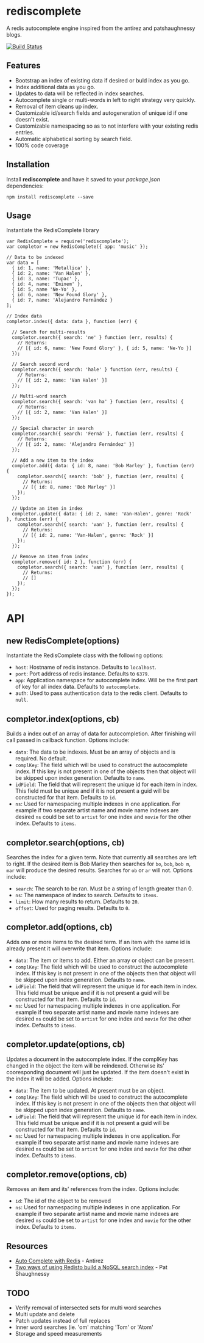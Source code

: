 rediscomplete
=============

A redis autocomplete engine inspired from the antirez and patshaughnessy blogs.

[![Build Status](https://travis-ci.org/petreboy14/rediscomplete.png?branch=master)](https://travis-ci.org/petreboy14/rediscomplete)

## Features

* Bootstrap an index of existing data if desired or buld index as you go.
* Index additional data as you go.
* Updates to data will be reflected in index searches.
* Autocomplete single or multi-words in left to right strategy very quickly.
* Removal of item cleans up index.
* Customizable id/search fields and autogeneration of unique id if one doesn't exist.
* Customizable namespacing so as to not interfere with your existing redis entries.
* Automatic alphabetical sorting by search field.
* 100% code coverage

## Installation

Install **rediscomplete** and have it saved to your _package.json_ dependencies:
```
npm install rediscomplete --save
```

## Usage

Instantiate the RedisComplete library
```
var RedisComplete = require('rediscomplete');
var completor = new RedisComplete({ app: 'music' });

// Data to be indexed
var data = [
  { id: 1, name: 'Metallica' },
  { id: 2, name: 'Van Halen' },
  { id: 3, name: 'Tupac' },
  { id: 4, name: 'Eminem' },
  { id: 5, name 'Ne-Yo' },
  { id: 6, name: 'New Found Glory' },
  { id: 7, name: 'Alejandro Fernández }
];

// Index data
completor.index({ data: data }, function (err) {

  // Search for multi-results
  completor.search({ search: 'ne' } function (err, results) { 
    // Returns: 
    // [{ id: 6, name: 'New Found Glory' }, { id: 5, name: 'Ne-Yo }]
  }); 
  
  // Search second word
  completor.search({ search: 'hale' } function (err, results) { 
    // Returns: 
    // [{ id: 2, name: 'Van Halen' }]
  });
  
  // Multi-word search
  completor.search({ search: 'van ha' } function (err, results) { 
    // Returns: 
    // [{ id: 2, name: 'Van Halen' }]
  });
  
  // Special character in search
  completor.search({ search: 'Ferná' }, function (err, results) {
    // Returns: 
    // [{ id: 2, name: 'Alejandro Fernández' }]
  });
  
  // Add a new item to the index
  completor.add({ data: { id: 8, name: 'Bob Marley' }, function (err) {
    completor.search({ search: 'bob' }, function (err, results) {
      // Returns: 
      // [{ id: 8, name: 'Bob Marley' }]
    });
  });
  
  // Update an item in index
  completor.update({ data: { id: 2, name: 'Van-Halen', genre: 'Rock' }, function (err) {
    completor.search({ search: 'van' }, function (err, results) {
      // Returns: 
      // [{ id: 2, name: 'Van-Halen', genre: 'Rock' }]
    });
  });
  
  // Remove an item from index
  completor.remove({ id: 2 }, function (err) {
    completor.search({ search: 'van' }, function (err, results) {
      // Returns: 
      // []
    });
  });
});
```

# API

## new RedisComplete(options)

Instantiate the RedisComplete class with the following options:
* `host`: Hostname of redis instance. Defaults to `localhost`.
* `port`: Port address of redis instance. Defaults to `6379`.
* `app`: Application namespace for autocomplete index. Will be the first part of key for all index data. Defaults to `autocomplete`.
* auth: Used to pass authentication data to the redis client. Defaults to `null`.

## completor.index(options, cb)

Builds a index out of an array of data for autocompletion. After finishing will call passed in callback function. Options include:
* `data`: The data to be indexes. Must be an array of objects and is required. No default.
* `complKey`: The field which will be used to construct the autocomplete index. If this key is not present in one of the objects then that object will be skipped upon index generation. Defaults to `name`.
* `idField`: The field that will represent the unique id for each item in index. This field must be unique and if it is not present a guid will be constructed for that item. Defaults to `id`.
* `ns`: Used for namespacing multiple indexes in one application. For example if two separate artist name and movie name indexes are desired `ns` could be set to `artist` for one index and `movie` for the other index. Defaults to `items`. 

## completor.search(options, cb)

Searches the index for a given term. Note that currently all searches are left to right. If the desired item is Bob Marley then searches for `bo`, `bob`, `bob m`, `mar` will produce the desired results. Searches for `ob` or `ar` will not. Options include:
* `search`: The search to be ran. Must be a string of length greater than 0. 
* `ns`: The namespace of index to search. Defaults to `items`. 
* `limit`: How many results to return. Defaults to `20`.
* `offset`: Used for paging results. Defaults to `0`.

## completor.add(options, cb)

Adds one or more items to the desired term. If an item with the same id is already present it will overwrite that item. Options include:

* `data`: The item or items to add. Either an array or object can be present.
* `complKey`: The field which will be used to construct the autocomplete index. If this key is not present in one of the objects then that object will be skipped upon index generation. Defaults to `name`.
* `idField`: The field that will represent the unique id for each item in index. This field must be unique and if it is not present a guid will be constructed for that item. Defaults to `id`.
* `ns`: Used for namespacing multiple indexes in one application. For example if two separate artist name and movie name indexes are desired `ns` could be set to `artist` for one index and `movie` for the other index. Defaults to `items`.

## completor.update(options, cb)

Updates a document in the autocomplete index. If the complKey has changed in the object the item will be reindexed. Otherwise its' cooresponding document will just be updated. If the item doesn't exist in the index it will be added. Options include:

* `data`: The item to be updated. At present must be an object.
* `complKey`: The field which will be used to construct the autocomplete index. If this key is not present in one of the objects then that object will be skipped upon index generation. Defaults to `name`.
* `idField`: The field that will represent the unique id for each item in index. This field must be unique and if it is not present a guid will be constructed for that item. Defaults to `id`.
* `ns`: Used for namespacing multiple indexes in one application. For example if two separate artist name and movie name indexes are desired `ns` could be set to `artist` for one index and `movie` for the other index. Defaults to `items`.
 
## completor.remove(options, cb)

Removes an item and its' references from the index. Options include:

* `id`: The id of the object to be removed
* `ns`: Used for namespacing multiple indexes in one application. For example if two separate artist name and movie name indexes are desired `ns` could be set to `artist` for one index and `movie` for the other index. Defaults to `items`.

## Resources

* [Auto Complete with Redis](http://oldblog.antirez.com/post/autocomplete-with-redis.html) - Antirez
* [Two ways of using Redisto build a NoSQL search index](http://patshaughnessy.net/2011/11/29/two-ways-of-using-redis-to-build-a-nosql-autocomplete-search-index) - Pat Shaughnessy

## TODO
* Verify removal of intersected sets for multi word searches
* Multi update and delete
* Patch updates instead of full replaces
* Inner word searches (ie. 'om' matching 'Tom' or 'Atom'
* Storage and speed measurements 
